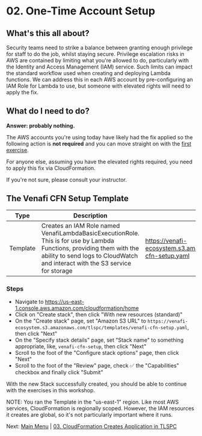 # 02. One-Time Account Setup

## What's this all about?

Security teams need to strike a balance between granting enough privilege for staff to do the job, whilst staying secure.
Privilege escalation risks in AWS are contained by limiting what you're allowed to do, particularly with the Identity and Access Management (IAM) service.
Such limits can impact the standard workflow used when creating and deploying Lambda functions.
We can address this in each AWS account by pre-configuring an IAM Role for Lambda to use, but someone with elevated rights will need to apply the fix.

## What do I need to do?

**Answer: probably nothing.**

The AWS accounts you're using today have likely had the fix applied so the following action is **not required** and you can move straight on with the [first exercise](../03-tlspc-create-application/README.md).

For anyone else, assuming you have the elevated rights required, you need to apply this fix via CloudFormation.

If you're not sure, please consult your instructor.

## The Venafi CFN Setup Template

| Type | Description | S3 | Source |
| - | - | - | - |
| Template | Creates an IAM Role named VenafiLambdaBasicExecutionRole. This is for use by Lambda Functions, providing them with the ability to send logs to CloudWatch and interact with the S3 service for storage | https://venafi-ecosystem.s3.amazonaws.com/tlspc/templates/venafi-cfn-setup.yaml | [View](https://github.com/paulternate/cf-venafi-automation/blob/main/tlspc/templates/venafi-cfn-setup.yaml) |

### Steps

- Navigate to https://us-east-1.console.aws.amazon.com/cloudformation/home
- Click on "Create stack", then click "With new resources (standard)"
- On the "Create stack" page, set "Amazon S3 URL" to `https://venafi-ecosystem.s3.amazonaws.com/tlspc/templates/venafi-cfn-setup.yaml`, then click "Next"
- On the "Specify stack details" page, set "Stack name" to something appropriate, like, `venafi-cfn-setup`, then click "Next"
- Scroll to the foot of the "Configure stack options" page, then click "Next"
- Scroll to the foot of the "Review" page, check ✅ the "Capabilities" checkbox and finally click "Submit"

With the new Stack successfully created, you should be able to continue with the exercises in this workshop.

NOTE: You ran the Template in the "us-east-1" region.
Like most AWS services, CloudFormation is regionally scoped. However, the IAM resources it creates are global, so it's not particularly important where it runs.

Next: [Main Menu](../README.md) | [03. CloudFormation Creates Application in TLSPC](../03-tlspc-create-application/README.md)
